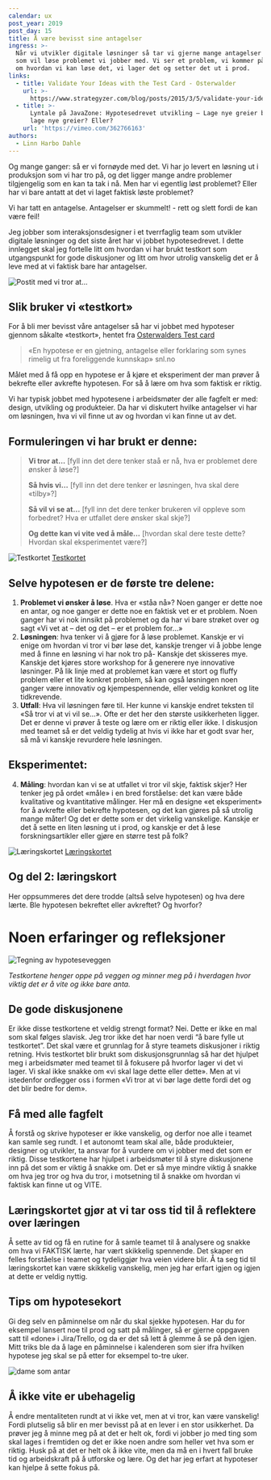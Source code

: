 ```yaml
---
calendar: ux
post_year: 2019
post_day: 15
title: Å være bevisst sine antagelser
ingress: >-
  Når vi utvikler digitale løsninger så tar vi gjerne mange antagelser om hva
  som vil løse problemet vi jobber med. Vi ser et problem, vi kommer på en idé
  om hvordan vi kan løse det, vi lager det og setter det ut i prod. 
links:
  - title: Validate Your Ideas with the Test Card - Osterwalder
    url: >-
      https://www.strategyzer.com/blog/posts/2015/3/5/validate-your-ideas-with-the-test-card
  - title: >-
      Lyntale på JavaZone: Hypotesedrevet utvikling – Lage nye greier bare for å
      lage nye greier? Eller?
    url: 'https://vimeo.com/362766163'
authors:
  - Linn Harbo Dahle
---
```

Og mange ganger: så er vi fornøyde med det. Vi har jo levert en løsning ut i produksjon som vi har tro på, og det ligger mange andre problemer tilgjengelig som en kan ta tak i nå. Men har vi egentlig løst problemet? Eller har vi bare antatt at det vi laget faktisk løste problemet?

Vi har tatt en antagelse. Antagelser er skummelt! - rett og slett fordi de kan være feil!

Jeg jobber som interaksjonsdesigner i et tverrfaglig team som utvikler digitale løsninger og det siste året har vi jobbet hypotesedrevet. I dette innlegget skal jeg fortelle litt om hvordan vi har brukt testkort som utgangspunkt for gode diskusjoner og litt om hvor utrolig vanskelig det er å leve med at vi faktisk bare har antagelser. 

![Postit med vi tror at...](https://https://ibb.co/56qDYdH)

## Slik bruker vi «testkort»

For å bli mer bevisst våre antagelser så har vi jobbet med hypoteser gjennom såkalte «testkort», hentet fra [Osterwalders Test card](https://www.strategyzer.com/blog/posts/2015/3/5/validate-your-ideas-with-the-test-card) 

> «En hypotese er en gjetning, antagelse eller forklaring som synes rimelig ut fra foreliggende kunnskap» snl.no

Målet med å få opp en hypotese er å kjøre et eksperiment der man prøver å bekrefte eller avkrefte hypotesen. For så å lære om hva som faktisk er riktig. 

Vi har typisk jobbet med hypotesene i arbeidsmøter der alle fagfelt er med: design, utvikling og produkteier. Da har vi diskutert hvilke antagelser vi har om løsningen, hva vi vil finne ut av og hvordan vi kan finne ut av det. 

## **Formuleringen vi har brukt er denne:**

> **Vi tror at…** \[fyll inn det dere tenker staå er nå, hva er problemet dere ønsker å løse?]
>
> **Så hvis vi…** \[fyll inn det dere tenker er løsningen, hva skal dere «tilby»?]
>
> **Så vil vi se at…** \[fyll inn det dere tenker brukeren vil oppleve som forbedret? Hva er utfallet dere ønsker skal skje?]
>
> **Og dette kan vi vite ved å måle...** \[hvordan skal dere teste dette? Hvordan skal eksperimentet være?]

![Testkortet](https://i.ibb.co/PG2mMmQ/1-Hypotesekort-mal-Linn-HD-lite.png)
[Testkortet](https://i.ibb.co/3MbBQh8/1-Hypotesekort-mal-Linn-HD.png) 

## **Selve hypotesen er de første tre delene:**

1. **Problemet vi ønsker å løse**. Hva er «ståa nå»? Noen ganger er dette noe en antar, og noe ganger er dette noe en faktisk vet er et problem. Noen ganger har vi nok innsikt på problemet og da har vi bare strøket over og sagt «Vi vet at – det og det – er et problem for...»
2. **Løsningen**: hva tenker vi å gjøre for å løse problemet. Kanskje er vi enige om hvordan vi tror vi bør løse det, kanskje trenger vi å jobbe lenge med å finne en løsning vi har nok tro på- Kanskje det skisseres mye. Kanskje det kjøres store workshop for å generere nye innovative løsninger. På lik linje med at problemet kan være et stort og fluffy problem eller et lite konkret problem, så kan også løsningen noen ganger være innovativ og kjempespennende, eller veldig konkret og lite tidkrevende.  
3. **Utfall**: Hva vil løsningen føre til. Her kunne vi kanskje endret teksten til «Så tror vi at vi vil se...». Ofte er det her den største usikkerheten ligger. Det er denne vi prøver å teste og lære om er riktig eller ikke. I diskusjon med teamet så er det veldig tydelig at hvis vi ikke har et godt svar her, så må vi kanskje revurdere hele løsningen. 

## **Eksperimentet:**

4. **Måling**: hvordan kan vi se at utfallet vi tror vil skje, faktisk skjer? Her tenker jeg på ordet «måle» i en bred forståelse: det kan være både kvalitative og kvantitative målinger. Her må en designe «et eksperiment» for å avkrefte eller bekrefte hypotesen, og det kan gjøres på så utrolig mange måter! Og det er dette som er det virkelig vanskelige. Kanskje er det å sette en liten løsning ut i prod, og kanskje er det å lese forskningsartikler eller gjøre en større test på folk?

![Læringskortet](---)
[Læringskortet](https://i.ibb.co/3MbBQh8/1-Hypotesekort-mal-Linn-HD.png) 

## Og del 2: læringskort

Her oppsummeres det dere trodde (altså selve hypotesen) og hva dere lærte. Ble hypotesen bekreftet eller avkreftet? Og hvorfor?

# Noen erfaringer og refleksjoner

![Tegning av hypoteseveggen](https://i.ibb.co/qRLyyC6/hypotesevegg.png)

_Testkortene henger oppe på veggen og minner meg på i hverdagen hvor viktig det er å vite og ikke bare anta._ 

## De gode diskusjonene

Er ikke disse testkortene et veldig strengt format? Nei. Dette er ikke en mal som skal følges slavisk. Jeg tror ikke det har noen verdi “å bare fylle ut testkortet”. Det skal være et grunnlag for å styre teamets diskusjoner i riktig retning. Hvis testkortet blir brukt som diskusjonsgrunnlag så har det hjulpet meg i arbeidsmøter med teamet til å fokusere på hvorfor lager vi det vi lager. Vi skal ikke snakke om «vi skal lage dette eller dette». Men at vi istedenfor ordlegger oss i formen «Vi tror at vi bør lage dette fordi det og det blir bedre for dem».

## Få med alle fagfelt

Å forstå og skrive hypoteser er ikke vanskelig, og derfor noe alle i teamet kan samle seg rundt. I et autonomt team skal alle, både produkteier, designer og utvikler, ta ansvar for å vurdere om vi jobber med det som er riktig. Disse testkortene har hjulpet i arbeidsmøter til å styre diskusjonene inn på det som er viktig å snakke om. Det er så mye mindre viktig å snakke om hva jeg tror og hva du tror, i motsetning til å snakke om hvordan vi faktisk kan finne ut og VITE.

## Læringskortet gjør at vi tar oss tid til å reflektere over læringen

Å sette av tid og få en rutine for å samle teamet til å analysere og snakke om hva vi FAKTISK lærte, har vært skikkelig spennende. Det skaper en felles forståelse i teamet og tydeliggjør hva veien videre blir. Å ta seg tid til læringskortet kan være skikkelig vanskelig, men jeg har erfart igjen og igjen at dette er veldig nyttig. 

## Tips om hypotesekort

Gi deg selv en påminnelse om når du skal sjekke hypotesen. Har du for eksempel lansert noe til prod og satt på målinger, så er gjerne oppgaven satt til «done» i Jira/Trello, og da er det så lett å glemme å se på den igjen. Mitt triks ble da å lage en påminnelse i kalenderen som sier ifra hvilken hypotese jeg skal se på etter for eksempel to-tre uker. 

![dame som antar](https://i.ibb.co/wR37tFf/antar-bare.png)

## Å ikke vite er ubehagelig

Å endre mentaliteten rundt at vi ikke vet, men at vi tror, kan være vanskelig! Fordi plutselig så blir en mer bevisst på at en lever i en stor usikkerhet. Da prøver jeg å minne meg på at det er helt ok, fordi vi jobber jo med ting som skal lages i fremtiden og det er ikke noen andre som heller vet hva som er riktig. Husk på at det er helt ok å ikke vite, men da må en i hvert fall bruke tid og arbeidskraft på å utforske og lære. Og det har jeg erfart at hypoteser kan hjelpe å sette fokus på.
